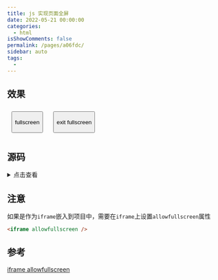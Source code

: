 ```yaml
---
title: js 实现页面全屏
date: 2022-05-21 00:00:00
categories: 
  - html
isShowComments: false
permalink: /pages/a06fdc/
sidebar: auto
tags: 
  - 
---
```

## 效果

<html lang="en">
  <head>
    <meta charset="UTF-8" />
    <meta http-equiv="X-UA-Compatible" content="IE=edge" />
    <meta name="viewport" content="width=device-width, initial-scale=1.0" />
    <title>页面全屏</title>
    <style>
      button {
        height: 50px;
        margin: 10px;
      }
    </style>
  </head>
  <body>
    <button id onclick="fullScreen()">fullscreen</button>
    <button onclick="exitFullScreen()">exit fullscreen</button>
  </body>
  <script>
    // 全屏
    function fullScreen() {
      var docElm = document.documentElement;
      //W3C
      if (docElm.requestFullscreen) {
        docElm.requestFullscreen();
      }
      //FireFox
      else if (docElm.mozRequestFullScreen) {
        docElm.mozRequestFullScreen();
      }
      //Chrome等
      else if (docElm.webkitRequestFullScreen) {
        docElm.webkitRequestFullScreen();
      }
      //IE11
      else if (elem.msRequestFullscreen) {
        elem.msRequestFullscreen();
      }
    }
    // 退出全屏
    function exitFullScreen() {
      //W3C
      if (document.exitFullscreen) {
        document.exitFullscreen();
      }
      //FireFox
      else if (document.mozCancelFullScreen) {
        document.mozCancelFullScreen();
      }
      //Chrome等
      else if (document.webkitCancelFullScreen) {
        document.webkitCancelFullScreen();
      }
      //IE11
      else if (document.msExitFullscreen) {
        document.msExitFullscreen();
      }
    }
  </script>
</html>

## 源码

<details>
<summary>点击查看</summary>

```html
<html lang="en">
  <head>
    <meta charset="UTF-8" />
    <meta http-equiv="X-UA-Compatible" content="IE=edge" />
    <meta name="viewport" content="width=device-width, initial-scale=1.0" />
    <title>页面全屏</title>
    <style>
      button {
        height: 50px;
        margin: 10px;
      }
    </style>
  </head>
  <body>
    <button id onclick="fullScreen()">fullscreen</button>
    <button onclick="exitFullScreen()">exit fullscreen</button>
  </body>
  <script>
    // 全屏
    function fullScreen() {
      var docElm = document.documentElement;
      //W3C
      if (docElm.requestFullscreen) {
        docElm.requestFullscreen();
      }
      //FireFox
      else if (docElm.mozRequestFullScreen) {
        docElm.mozRequestFullScreen();
      }
      //Chrome等
      else if (docElm.webkitRequestFullScreen) {
        docElm.webkitRequestFullScreen();
      }
      //IE11
      else if (elem.msRequestFullscreen) {
        elem.msRequestFullscreen();
      }
    }
    // 退出全屏
    function exitFullScreen() {
      //W3C
      if (document.exitFullscreen) {
        document.exitFullscreen();
      }
      //FireFox
      else if (document.mozCancelFullScreen) {
        document.mozCancelFullScreen();
      }
      //Chrome等
      else if (document.webkitCancelFullScreen) {
        document.webkitCancelFullScreen();
      }
      //IE11
      else if (document.msExitFullscreen) {
        document.msExitFullscreen();
      }
    }
  </script>
</html>
```

</details>

## 注意

如果是作为`iframe`嵌入到项目中，需要在`iframe`上设置`allowfullscreen`属性

```html
<iframe allowfullscreen />
```

## 参考

[iframe allowfullscreen](https://developer.mozilla.org/zh-CN/docs/Web/HTML/Element/iframe#attr-allowfullscreen)
